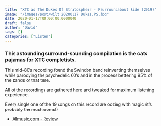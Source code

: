 ```yaml
---
title: "XTC as The Dukes Of Stratosphear - Psurroundabout Ride (2019)"
image: "/images/post/wilt_20200117_Dukes.PS.jpg"
date: 2020-01-17T00:00:00.0000000
draft: false
author: "David"
tags: []
categories: ["Listen"]
---
```

### This astounding surround-sounding compilation is the cats pajamas for XTC completists.   
  
This mid-80’s recording found the Swindon band reinventing themselves while parodying the psychedelic 60’s and in the process bettering 95% of the bands of that time.   
  
All of the recordings are gathered here and tweaked for maximum listening experience.     
  
Every single one of the 19 songs on this record are oozing with magic (it’s probably the mushrooms!)   

-  [Allmusic.com - Review](https://www.allmusic.com/album/psurroundabout-ride-mw0003315038)
